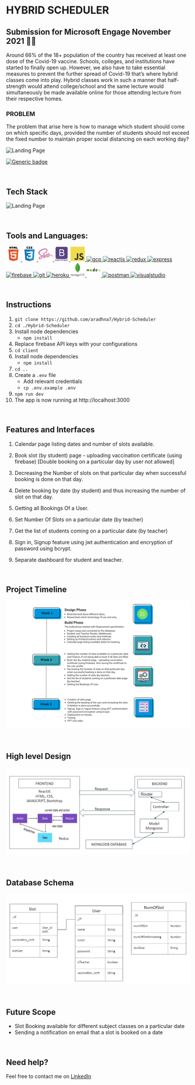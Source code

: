 # HYBRID SCHEDULER

## Submission for Microsoft Engage November 2021 👩‍💻


Around 66% of the 18+ population of the country has received at least one dose of the Covid-19 vaccine. Schools, colleges, and institutions have started to finally open up. However, we also have to take essential measures to prevent the further spread of Covid-19 that’s where hybrid classes come into play.
Hybrid classes work in such a manner that half-strength would attend college/school and the same lecture would simultaneously be made available online for those attending lecture from their respective homes.



### PROBLEM
The problem that arise here is how to manage which student should come on which specific days, provided the number of students should not exceed the fixed number to maintain proper social distancing on each working day?



![Landing Page](https://cdn0.iconfinder.com/data/icons/3d-front-gradient/256/calender-front-gradient.png)

[![Generic badge](https://img.shields.io/badge/view-demo-blue?style=for-the-badge&label=View%20Demo%20Video)]() 

<br>

## Tech Stack
![Landing Page](https://fiverr-res.cloudinary.com/images/t_main1,q_auto,f_auto,q_auto,f_auto/gigs/168257270/original/f78696dbacb2929525009ef4f3380f8ebdee8bab/develop-mern-stack-application.jpg)

<br/>


## Tools and Languages: 
<p align="left"> 
<a href="https://www.w3.org/html/" target="_blank"> <img src="https://raw.githubusercontent.com/devicons/devicon/master/icons/html5/html5-original-wordmark.svg" alt="html5" width="40" height="40"/> </a> 
<a href="https://www.w3schools.com/css/" target="_blank"> <img src="https://raw.githubusercontent.com/devicons/devicon/master/icons/css3/css3-original-wordmark.svg" alt="css3" width="40" height="40"/> </a> 
<a href="https://sass-lang.com" target="_blank"> <img src="https://raw.githubusercontent.com/devicons/devicon/master/icons/sass/sass-original.svg" alt="sass" width="40" height="40"/> </a> 
<a href="https://getbootstrap.com" target="_blank"> <img src="https://raw.githubusercontent.com/devicons/devicon/master/icons/bootstrap/bootstrap-plain-wordmark.svg" alt="bootstrap" width="40" height="40"/> </a>
<a href="https://developer.mozilla.org/en-US/docs/Web/JavaScript" target="_blank"> <img src="https://raw.githubusercontent.com/devicons/devicon/master/icons/javascript/javascript-original.svg" alt="javascript" width="40" height="40"/> </a> 
<a href="https://github.com/reactstrap/reactstrap" target="_blank"> <img src="https://reactstrap.github.io/logo.svg" alt="gcp" width="150" height="40"/> </a> 
 <a href="https://reactjs.org/" target="_blank"> <img src="https://www.vectorlogo.zone/logos/reactjs/reactjs-ar21.svg" alt="reactjs" width="80" height="40"/> </a>
 <a href="https://redux.js.org/" target="_blank"> <img src="https://raw.githubusercontent.com/prplx/svg-logos/5585531d45d294869c4eaab4d7cf2e9c167710a9/svg/redux.svg" alt="redux" width="100" height="30"/> </a>
<a href="https://expressjs.com" target="_blank"> <img src="https://www.vectorlogo.zone/logos/expressjs/expressjs-ar21.svg" alt="express" width="80" height="40"/> </a> 
<a href="https://firebase.google.com/" target="_blank"> <img src="https://www.vectorlogo.zone/logos/firebase/firebase-icon.svg" alt="firebase" width="40" height="40"/> </a> 
<a href="https://git-scm.com/" target="_blank"> <img src="https://www.vectorlogo.zone/logos/git-scm/git-scm-icon.svg" alt="git" width="40" height="40"/> </a> 
<a href="https://heroku.com" target="_blank"> <img src="https://www.vectorlogo.zone/logos/heroku/heroku-icon.svg" alt="heroku" width="40" height="40"/> </a> 
<a href="https://www.mongodb.com/" target="_blank"> <img src="https://raw.githubusercontent.com/devicons/devicon/master/icons/mongodb/mongodb-original-wordmark.svg" alt="mongodb" width="40" height="40"/> </a> 
<a href="https://nodejs.org" target="_blank"> <img src="https://raw.githubusercontent.com/devicons/devicon/master/icons/nodejs/nodejs-original-wordmark.svg" alt="nodejs" width="40" height="40"/> </a> 
<a href="https://www.postman.com/" target="_blank"> <img src="https://media-exp1.licdn.com/dms/image/C560BAQG4xGO7GA7ExA/company-logo_200_200/0/1625156273146?e=1645660800&v=beta&t=EuByjfnu_ylfaAFjokB6UV_04dDxrdSGYZSxdhRdHfg" alt="postman" width="40" height="40"/> </a> 
<a href="https://visualstudio.microsoft.com/" target="_blank"> <img src="https://visualstudio.microsoft.com/wp-content/uploads/2021/10/Product-Icon.svg" alt="visualstudio" width="40" height="40"/> </a> 
</p>

<br/>

## Instructions

1. `git clone https://github.com/aradhna7/Hybrid-Scheduler` 
2. `cd ./Hybrid-Scheduler`
3. Install node dependencies 
   - `npm install`
4. Replace firebase API keys with your configurations
5. `cd client`
6. Install node dependencies 
   - `npm install`
7. `cd ..`
8. Create a `.env` file 
   - Add relevant credentials
   - `cp .env.example .env` 
5. `npm run dev`
6. The app is now running at http://localhost:3000

<br>

## Features and Interfaces
1. Calendar page listing dates and number of slots available.

2. Book slot (by student) page - uploading vaccination certificate (using firebase) [Double booking on a particular day by user not allowed]

3. Decreasing the Number of slots on that particular day when successful booking is done on that day.

4. Delete booking by date (by student) and thus increasing the number of slot on that day.

5. Getting all Bookings Of a User. 

6. Set Number Of Slots on a particular date (by teacher)

7. Get the list of students coming on a particular date (by teacher)

8. Sign in, Signup feature using jwt authentication and encryption of password using bcrypt.

9. Separate dashboard for student and teacher.

<br>

## Project Timeline
![Project Timeline](snapshots/timeline.png)

<br>

## High level Design
![High level Design](snapshots/HLD.png)

<br>

## Database Schema
![Database Schema](snapshots/schema.PNG)

<br>


## Future Scope
 - Slot Booking available for different subject classes on a particular date
 - Sending a notification on email that a slot is booked on a date


<br>


## Need help?

Feel free to contact me on [LinkedIn](https://www.linkedin.com/in/aradhna7sharma/) 





